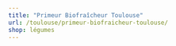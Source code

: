```yaml
---
title: "Primeur Biofraîcheur Toulouse"
url: /toulouse/primeur-biofraicheur-toulouse/
shop: légumes
---
```

